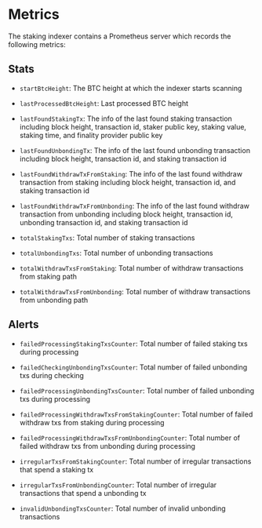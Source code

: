 # Metrics

The staking indexer contains a Prometheus server which records the following 
metrics:

## Stats

* `startBtcHeight`: The BTC height at which the indexer starts scanning

* `lastProcessedBtcHeight`: Last processed BTC height

* `lastFoundStakingTx`: The info of the last found staking transaction 
including block height, transaction id, staker public key, staking value, 
  staking time, and finality provider public key

* `lastFoundUnbondingTx`: The info of the last found unbonding transaction 
including block height, transaction id, and staking transaction id

* `lastFoundWithdrawTxFromStaking`: The info of the last found withdraw 
transaction from staking including block height, transaction id, and staking transaction id

* `lastFoundWithdrawTxFromUnbonding`: The info of the last found withdraw 
transaction from unbonding including block height, transaction id, unbonding transaction id, and staking transaction id

* `totalStakingTxs`: Total number of staking transactions

* `totalUnbondingTxs`: Total number of unbonding transactions

* `totalWithdrawTxsFromStaking`: Total number of withdraw transactions from 
staking path

* `totalWithdrawTxsFromUnbonding`: Total number of withdraw transactions from 
unbonding path

## Alerts
* `failedProcessingStakingTxsCounter`: Total number of failed staking txs 
during processing

* `failedCheckingUnbondingTxsCounter`: Total number of failed unbonding txs 
during checking

* `failedProcessingUnbondingTxsCounter`: Total number of failed unbonding txs 
during processing

* `failedProcessingWithdrawTxsFromStakingCounter`: Total number of failed 
withdraw txs from staking during processing

* `failedProcessingWithdrawTxsFromUnbondingCounter`: Total number of failed 
withdraw txs from unbonding during processing

* `irregularTxsFromStakingCounter`: Total number of irregular transactions that 
spend a staking tx

* `irregularTxsFromUnbondingCounter`: Total number of irregular transactions 
that spend a unbonding tx

* `invalidUnbondingTxsCounter`: Total number of invalid unbonding transactions
